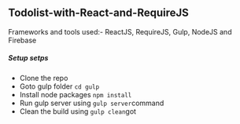 ## Todolist-with-React-and-RequireJS
Frameworks and tools used:- ReactJS, RequireJS, Gulp, NodeJS and Firebase
##### Setup setps
- Clone the repo
- Goto gulp folder `cd gulp`
- Install node packages `npm install`
- Run gulp server using `gulp server`command
- Clean the build using `gulp clean`got
